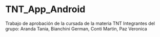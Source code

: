 # TNT_App_Android
Trabajo de aprobación de la cursada de la materia TNT
Integrantes del grupo: Aranda Tania, Bianchini German, Conti Martin, Paz Veronica
